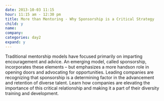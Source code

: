 ```yaml
---
date: 2013-10-03 11:15
hour: 11:15 am - 12:30 pm
title: More than Mentoring - Why Sponsorship is a Critical Strategy
child: y
name: 
company:
categories: day2
expand: y
---
```

Traditional mentorship models have focused primarily on imparting encouragement and advice. An emerging model, called sponsorship, incorporates these elements – but emphasizes a more handson role in opening doors and advocating for opportunities. Leading companies are recognizing that sponsorship is a determining factor in the advancement and retention of diverse talent. Learn how companies are elevating the importance of this critical relationship and making it a part of their diversity training and development.